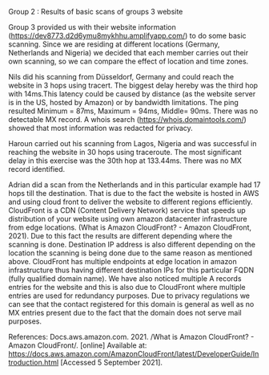 Group 2 : Results of basic scans of groups 3 website

Group 3 provided us with their website information (https://dev8773.d2d6ymu8mykhhu.amplifyapp.com/) to do some basic scanning. Since we are residing at different locations (Germany, Netherlands and Nigeria) we decided that each member carries out their own scanning, so we can compare the effect of location and time zones.

Nils did his scanning from Düsseldorf, Germany and could reach the website in 3 hops using tracert. The biggest delay hereby was the third hop with 14ms.This latency could be caused by distance (as the website server is in the US, hosted by Amazon) or by bandwidth limitations. The ping resulted Minimum = 87ms, Maximum = 94ms, Middle= 90ms. There was no detectable MX record. A whois search (https://whois.domaintools.com/) showed that most information was redacted for privacy.

Haroun carried out his scanning from Lagos, Nigeria and was successful in reaching the website in 30 hops using traceroute. The most significant delay in this exercise was the 30th hop at 133.44ms. There was no MX record identified.

Adrian did a scan from the Netherlands and in this particular example had 17 hops till the destination. That is due to the fact  the website is hosted in AWS and using cloud front to deliver the website to different regions efficiently. CloudFront is a CDN (Content Delivery Network) service that speeds up distribution of your website using own amazon datacenter infrastructure from edge locations. (What is Amazon CloudFront? - Amazon CloudFront, 2021). Due to this fact the results are different depending where the scanning is done. Destination IP address is also different depending on the location the scanning is being done due to the same reason as mentioned above. CloudFront has multiple endpoints at edge location in amazon infrastructure thus having different destination IPs for this particular FQDN (fully qualified domain name). We have also noticed multiple A records entries for the website and this is also due to CloudFront where multiple entries are used for redundancy purposes. Due to privacy regulations we can see that the contact registered for this domain is general as well as no MX entries present due to the fact that the domain does not serve mail purposes. 

References: 
Docs.aws.amazon.com. 2021. /What is Amazon CloudFront? - Amazon CloudFront/. [online] Available at: https://docs.aws.amazon.com/AmazonCloudFront/latest/DeveloperGuide/Introduction.html [Accessed 5 September 2021].
